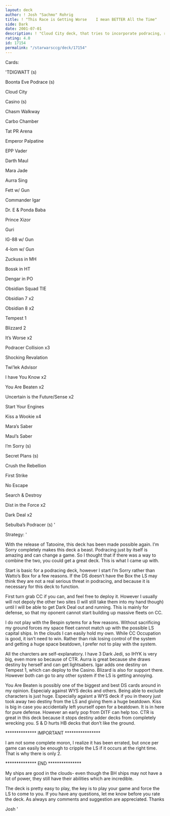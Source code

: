 ```yaml
---
layout: deck
author: ! Josh "Sachmo" Rohrig
title: ! "This Race is Getting Worse    I mean BETTER All the Time"
side: Dark
date: 2001-07-01
description: ! "Cloud City deck, that tries to incorporate podracing, rather than speed into the true power of Dark Deal."
rating: 4.0
id: 17154
permalink: "/starwarsccg/deck/17154"
---
```

Cards: 

'TDIGWATT  (s)

Boonta Eve Podrace  (s)


Cloud City

Casino  (s)

Chasm Walkway

Carbo Chamber

Tat  PR Arena


Emperor Palpatine

EPP Vader

Darth Maul

Mara Jade

Aurra Sing

Fett w/ Gun

Commander Igar

Dr. E & Ponda Baba

Prince Xizor

Guri

IG-88 w/ Gun

4-lom w/ Gun


Zuckuss in MH

Bossk in HT

Dengar in PO

Obsidian Squad TIE

Obsidian 7 x2

Obsidian 8 x2

Tempest 1

Blizzard 2


It’s Worse x2

Podracer Collision x3

Shocking Revalation

Twi’lek Advisor

I have You Know x2

You Are Beaten x2

Uncertain is the Future/Sense x2

Start Your Engines

Kiss a Wookie x4


Mara’s Saber

Maul’s Saber


I’m Sorry  (s)

Secret Plans  (s)

Crush the Rebellion

First Strike

No Escape

Search & Destroy

Dist in the Force x2

Dark Deal x2


Sebulba’s Podracer  (s) '

Strategy: '

With the release of Tatooine, this deck has been made possible again.  I’m Sorry completely makes this deck a beast.  Podracing just by itself is amazing and can change a game.  So I thought that if  there was a way to combine the two, you could get a great deck.  This is what I came up with.


Start is basic for a podracing deck, however I start I’m Sorry rather than Watto’s Box for a few reasons.  If the DS doesn’t have  the Box the LS may think they are not a real serious threat in podracing, and because it is necessary for this deck to function.


First turn grab CC if you can, and feel free to deploy it.  However I usually will not depoly the other two sites (I will still take them into my hand though) until I will be able to get Dark Deal out and running.  This is mainly for defense, so that my oponent cannot start building up massive fleets on CC.  


I do not play with the Bespin sytems for a few reasons.  Without sacrificing my ground forces my space fleet cannot match up with the possible LS capital ships.  In the clouds I can easily hold my own.  While CC Occupation is good, it isn’t need to win.  Rather than risk losing control of the system and getting a huge space beatdown, I prefer not to play with the system.


All the charcters are self-explanatory.  I have 3 Dark Jedi, so IHYK is very big, even more so because of CTR.  Aurra is great because she draws destiny by herself and can get lightsabers.  Igar adds one destiny on Tempest 1, which can deploy to the Casino.  Blizard is also for support there.  However both can go to any other system if the LS is getting annoying.  


You  Are Beaten is possibly one of the biggest and best DS cards around in my opinion.  Especialy against WYS decks and others.  Being able to exclude characters is just huge.  Especially agaisnt a WYS deck if you in theory just took away two destiny from the LS and giving them a huge beatdown.  Kiss is big in case you accidentally left yourself open for a beatdown.  It is in here for pure defense.  However an early pop from DITF can help too.  CTR is great in this deck because it stops destiny adder decks from completely wrecking you.  S & D hurts HB decks that don’t like the ground.


************** IMPORTANT ****************

I am not some complete moron, I realize it has been errated, but once per game can easily be enough to cripple the LS if it occurs at the right time.  That is why there is only 2.

************** END ***************


My ships are good in the clouds- even though the BH ships may not have a lot of power, they still have their abilities which are incredible.


The deck is pretty easy to play, the key is to play your game and force the LS to come to you.  If you have any questions, let me know before you rate the deck.  As always any comments and suggestion are appreciated.  Thanks


Josh '
